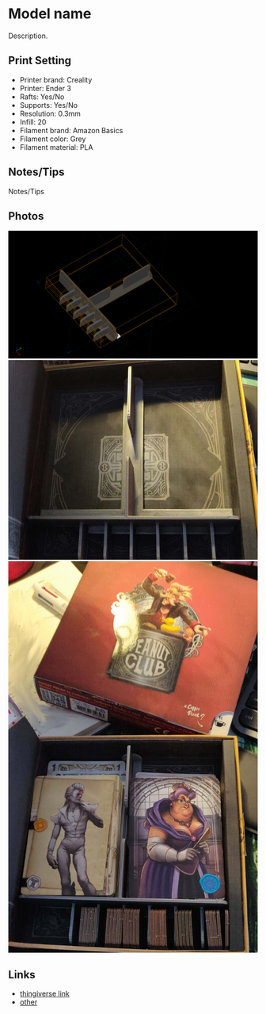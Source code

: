 # Model name

Description.

## Print Setting

- Printer brand: Creality
- Printer: Ender 3
- Rafts: Yes/No
- Supports: Yes/No
- Resolution: 0.3mm
- Infill: 20
- Filament brand: Amazon Basics
- Filament color: Grey
- Filament material: PLA

## Notes/Tips

Notes/Tips

## Photos

![](./peanut-club-box-insert/peanut-club-box-insert.png)
![](./peanut-club-box-insert/without-content.jpg)
![](./peanut-club-box-insert/with-content.jpg)

## Links

- [thingiverse link](#)
- [other](#)